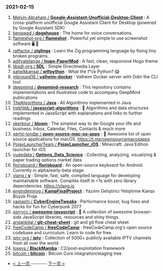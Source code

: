### 2021-02-15 
1. [
        Melvin-Abraham /
**Google-Assistant-Unofficial-Desktop-Client**](https://github.com/Melvin-Abraham/Google-Assistant-Unofficial-Desktop-Client) : A cross-platform unofficial Google Assistant Client for Desktop (powered by Google Assistant SDK)
1. [
        benawad /
**dogehouse**](https://github.com/benawad/dogehouse) : The home for voice conversations.
1. [
        flameshot-org /
**flameshot**](https://github.com/flameshot-org/flameshot) : Powerful yet simple to use screenshot software 🖥️ 📸
1. [
        ratfactor /
**ziglings**](https://github.com/ratfactor/ziglings) : Learn the Zig programming language by fixing tiny broken programs.
1. [
        adityatelange /
**hugo-PaperMod**](https://github.com/adityatelange/hugo-PaperMod) : A fast, clean, responsive Hugo theme
1. [
        libsdl-org /
**SDL**](https://github.com/libsdl-org/SDL) : Simple Directmedia Layer
1. [
        satwikkansal /
**wtfpython**](https://github.com/satwikkansal/wtfpython) : What the f*ck Python? 😱
1. [
        mbround18 /
**valheim-docker**](https://github.com/mbround18/valheim-docker) : Valheim Docker server with Odin the CLI tool.
1. [
        deepmind /
**deepmind-research**](https://github.com/deepmind/deepmind-research) : This repository contains implementations and illustrative code to accompany DeepMind publications
1. [
        TheAlgorithms /
**Java**](https://github.com/TheAlgorithms/Java) : All Algorithms implemented in Java
1. [
        trekhleb /
**javascript-algorithms**](https://github.com/trekhleb/javascript-algorithms) : 📝 Algorithms and data structures implemented in JavaScript with explanations and links to further readings
1. [
        skerkour /
**bloom**](https://github.com/skerkour/bloom) : The simplest way to de-Google your life and business: Inbox, Calendar, Files, Contacts & much more
1. [
        serhii-londar /
**open-source-mac-os-apps**](https://github.com/serhii-londar/open-source-mac-os-apps) : 🚀 Awesome list of open source applications for macOS. https://t.me/opensourcemacosapps
1. [
        PojavLauncherTeam /
**PojavLauncher_iOS**](https://github.com/PojavLauncherTeam/PojavLauncher_iOS) : Minecraft: Java Edition launcher for iOS
1. [
        yugedata /
**Options_Data_Science**](https://github.com/yugedata/Options_Data_Science) : Collecting, analyzing, visualizing & paper trading options market data
1. [
        florisboard /
**florisboard**](https://github.com/florisboard/florisboard) : An open-source keyboard for Android. Currently in alpha/early-beta stage.
1. [
        vlang /
**v**](https://github.com/vlang/v) : Simple, fast, safe, compiled language for developing maintainable software. Compiles itself in <1s with zero library dependencies. https://vlang.io
1. [
        engindemirog /
**KampFinalProject**](https://github.com/engindemirog/KampFinalProject) : Yazılım Geliştirici Yetiştirme Kampı Büyük Proje
1. [
        yamashi /
**CyberEngineTweaks**](https://github.com/yamashi/CyberEngineTweaks) : Performance boost, bug fixes and hacks for fun for Cyberpunk 2077
1. [
        sorrycc /
**awesome-javascript**](https://github.com/sorrycc/awesome-javascript) : 🐢 A collection of awesome browser-side JavaScript libraries, resources and shiny things.
1. [
        arslanbilal /
**git-cheat-sheet**](https://github.com/arslanbilal/git-cheat-sheet) : git and git flow cheat sheet
1. [
        freeCodeCamp /
**freeCodeCamp**](https://github.com/freeCodeCamp/freeCodeCamp) : freeCodeCamp.org's open source codebase and curriculum. Learn to code for free.
1. [
        iptv-org /
**iptv**](https://github.com/iptv-org/iptv) : Collection of 5000+ publicly available IPTV channels from all over the world
1. [
        loseys /
**BlackMamba**](https://github.com/loseys/BlackMamba) : C2/post-exploitation framework
1. [
        bitcoin /
**bitcoin**](https://github.com/bitcoin/bitcoin) : Bitcoin Core integration/staging tree 

- [ < 上一页 ](https://github.com/able8/github-trending-daily-record/blob/master/2021-02-14.md) -------- [ 下一页 > ](https://github.com/able8/github-trending-daily-record/blob/master/2021-02-16.md)